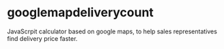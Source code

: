 # googlemapdeliverycount
JavaScrpit calculator based on google maps, to help sales representatives find delivery price faster.

